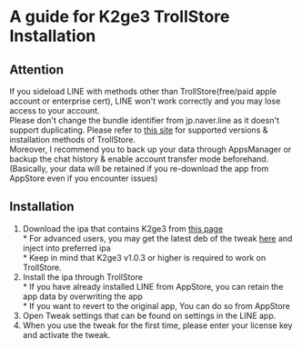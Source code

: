 # A guide for K2ge3 TrollStore Installation

## Attention
If you sideload LINE with methods other than TrollStore(free/paid apple account or enterprise cert), LINE won't work correctly and you may lose access to your account.<br>
Please don't change the bundle identifier from jp.naver.line as it doesn't support duplicating. <be>
Please refer to [this site](https://ios.cfw.guide/installing-trollstore/) for supported versions & installation methods of TrollStore.<br>
Moreover, I recommend you to back up your data through AppsManager or backup the chat history & enable account transfer mode beforehand. (Basically, your data will be retained if you re-download the app from AppStore even if you encounter issues)
 
## Installation
1. Download the ipa that contains K2ge3 from [this page](https://github.com/m4fn3/k2ge3-trollstore/releases/latest)<br>* For advanced users, you may get the latest deb of the tweak [here](https://github.com/m4fn3/repo/tree/master/debs) and inject into preferred ipa<br>* Keep in mind that K2ge3 v1.0.3 or higher is required to work on TrollStore.
2. Install the ipa through TrollStore<br>* If you have already installed LINE from AppStore, you can retain the app data by overwriting the app<br>* If you want to revert to the original app, You can do so from AppStore
3. Open Tweak settings that can be found on settings in the LINE app.
4. When you use the tweak for the first time, please enter your license key and activate the tweak.
